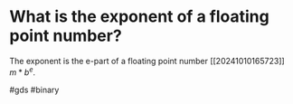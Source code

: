 # What is the exponent of a floating point number? 
The exponent is the e-part of a floating point number [[20241010165723]] $m*b^e$.

#gds #binary